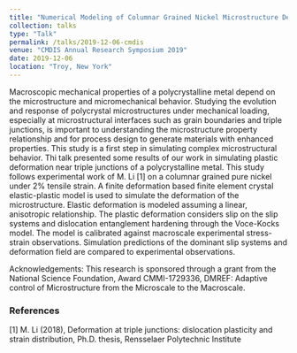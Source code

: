 ```yaml
---
title: "Numerical Modeling of Columnar Grained Nickel Microstructure Deformation Near Triple Junctions"
collection: talks
type: "Talk"
permalink: /talks/2019-12-06-cmdis
venue: "CMDIS Annual Research Symposium 2019"
date: 2019-12-06
location: "Troy, New York"
---
```


Macroscopic mechanical properties of a polycrystalline metal depend on the microstructure and micromechanical behavior. Studying the evolution and response of polycrystal microstructures under mechanical loading, especially at microstructural interfaces
such as grain boundaries and triple junctions, is important to understanding the microstructure property relationship and for process design to generate materials with enhanced properties. This study is a first step in simulating complex microstructural behavior. Thi talk presented some results of our work in simulating plastic deformation near triple junctions of a polycrystalline metal. This study follows experimental work of M. Li [1] on a columnar grained pure nickel under 2% tensile strain. A finite deformation based finite element crystal elastic-plastic model is used to simulate the deformation of the microstructure. Elastic deformation is modeled assuming a linear, anisotropic relationship. The plastic deformation considers slip on the slip systems and dislocation entanglement hardening through the Voce-Kocks model. The model is calibrated against macroscale experimental stress-strain observations. Simulation predictions of the dominant slip systems and deformation field are compared to experimental observations. 


Acknowledgements: This research is sponsored through a grant from the National Science Foundation, Award CMMI-1729336, DMREF: Adaptive control of Microstructure from the Microscale to the Macroscale. 

### References
[1] M. Li (2018), Deformation at triple junctions: dislocation plasticity and strain distribution, Ph.D. thesis, Rensselaer Polytechnic Institute